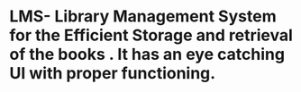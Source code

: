 # LMS- Library Management System for the Efficient Storage and retrieval of the books . It has an eye catching UI with proper functioning.
